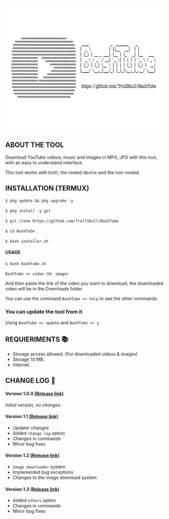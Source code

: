 <p align="center">
<img src="/resources/bashtube.jpg" width="800" height="400"/>

## ABOUT THE TOOL


Download YouTube videos, music and images in MP4, JPG with this tool, with an easy to understand interface.

This tool works with both, the rooted device and the non-rooted.

## INSTALLATION (TERMUX)
```
$ pkg update && pkg upgrade -y

$ pkg install -y git 

$ git clone https://github.com/TrollSkull/BashTube 

$ cd BashTube 

$ bash installer.sh 
```
#### USAGE
```
$ bash bashtube.sh

BashTube >> video (Or image)
```
And then paste the link of the video you want to download, the downloaded video will be in the Downloads folder.

You can use the command `BashTube >> help` to see the other commands.
### You can update the tool from it

Using `BashTube >> update` and `BashTube >> y`

## REQUIERIMENTS 📚
- Storage access allowed. (For downloaded videos & images)
- Storage 10 MB.
- Internet.

## CHANGE LOG 📜
#### Version 1.0.0  <a href="https://github.com/TrollSkull/BashTube/releases/tag/v1.0.0">(Release link)</a>

_Initial version, no changes._ 

#### Version 1.1 <a href="https://github.com/TrollSkull/BashTube/releases/tag/v1.1.0">(Release link)</a>
- Updater changes
- Added `change log` option
- Changes in commands
- Minor bug fixes

#### Version 1.2 <a href="https://github.com/TrollSkull/BashTube/releases/tag/v1.2.0">(Release link)</a>
- `Image downloader` system
- Implemented bug exceptions
- Changes to the image download system

#### Version 1.3 <a href="https://github.com/TrollSkull/BashTube/releases/tag/v1.3.0">(Release link)</a>
- Added `others` option
- Changes in commands
- Minor bug fixes
